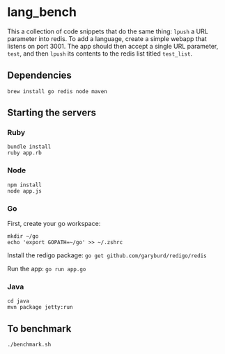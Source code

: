 # lang_bench

This a collection of code snippets that do the same thing: `lpush` a URL parameter into redis. To add a language, create a simple webapp that listens on port 3001. The app should then accept a single URL parameter, `test`, and then `lpush` its contents to the redis list titled `test_list`.

## Dependencies
`brew install go redis node maven`

## Starting the servers

### Ruby
```
bundle install
ruby app.rb
```

### Node
```
npm install
node app.js
```

### Go
First, create your go workspace:
```
mkdir ~/go
echo 'export GOPATH=~/go' >> ~/.zshrc
```
Install the redigo package:
`go get github.com/garyburd/redigo/redis`

Run the app:
`go run app.go`

### Java
```
cd java
mvn package jetty:run
```

## To benchmark
`./benchmark.sh`
